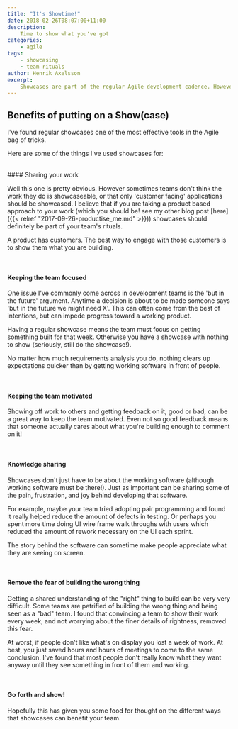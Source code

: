 ```yaml
---
title: "It's Showtime!"
date: 2018-02-26T08:07:00+11:00
description:
    Time to show what you've got
categories:
    - agile
tags:
    - showcasing
    - team rituals
author: Henrik Axelsson
excerpt:
    Showcases are part of the regular Agile development cadence. However I've worked at organisations that are 'Agile' yet don't do them. Despite its name, showcases can have greater benefits than simply showing work.
---
```


## Benefits of putting on a Show(case)

I've found regular showcases one of the most effective tools in the Agile bag of tricks.

Here are some of the things I've used showcases for:  

<br>
#### Sharing your work

Well this one is pretty obvious. However sometimes teams don't think the work they do is showcaseable, or that only 'customer facing' applications should be showcased. I believe that if you are taking a product based approach to your work (which you should be! see my other blog post [here]({{< relref "2017-09-26-productise_me.md" >}})) showcases should definitely be part of your team's rituals.

A product has customers. The best way to engage with those customers is to show them what you are building.

<br>

#### Keeping the team focused

One issue I've commonly come across in development teams is the 'but in the future' argument. Anytime a decision is about to be made someone says 'but in the future we might need X'. This can often come from the best of intentions, but can impede progress toward a working product.

Having a regular showcase means the team must focus on getting something built for that week. Otherwise you have a showcase with nothing to show (seriously, still do the showcase!).

No matter how much requirements analysis you do, nothing clears up expectations quicker than by getting working software in front of people.

<br>

#### Keeping the team motivated
Showing off work to others and getting feedback on it, good or bad, can be a great way to keep the team motivated. Even not so good feedback means that someone actually cares about what you're building enough to comment on it!

<br>

#### Knowledge sharing
Showcases don't just have to be about the working software (although working software must be there!). Just as important can be sharing some of the pain, frustration, and joy behind developing that software.

For example, maybe your team tried adopting pair programming and found it really helped reduce the amount of defects in testing. Or perhaps you spent more time doing UI wire frame walk throughs with users which reduced the amount of rework necessary on the UI each sprint.

The story behind the software can sometime make people appreciate what they are seeing on screen.

<br>

#### Remove the fear of building the wrong thing
Getting a shared understanding of the "right" thing to build can be very very difficult. Some teams are petrified of building the wrong thing and being seen as a "bad" team. I found that convincing a team to show their work every week, and not worrying about the finer details of rightness, removed this fear.

At worst, if people don't like what's on display you lost a week of work. At best, you just saved hours and hours of meetings to come to the same conclusion. I've found that most people don't really know what they want anyway until they see something in front of them and working.

<br>

#### Go forth and show!
Hopefully this has given you some food for thought on the different ways that showcases can benefit your team.
